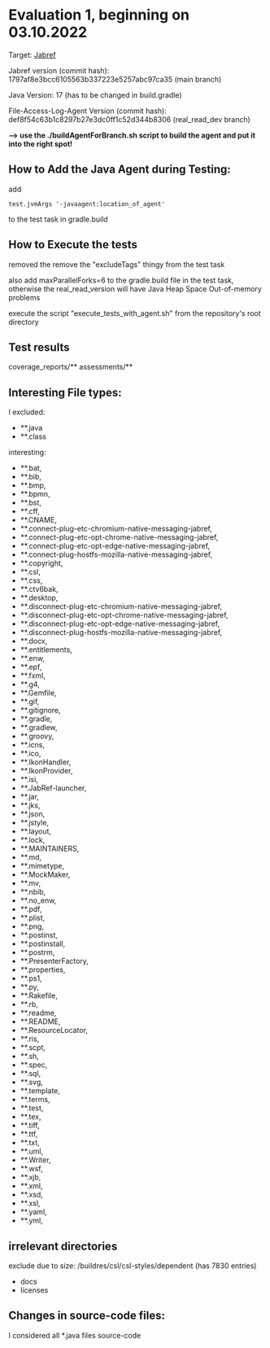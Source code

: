 # Evaluation 1, beginning on 03.10.2022
Target: [Jabref](https://github.com/JabRef/jabref)

Jabref version (commit hash): 1797af8e3bcc6105563b337223e5257abc97ca35 (main branch)

Java Version: 17 (has to be changed in build.gradle)

File-Access-Log-Agent Version (commit hash): def8f54c63b1c8297b27e3dc0ff1c52d344b8306 (real_read_dev branch)

**--> use the ./buildAgentForBranch.sh script to build the agent and put it into the right spot!**
## How to Add the Java Agent during Testing:
add

`test.jvmArgs '-javaagent:location_of_agent'`

to the test task in gradle.build

## How to Execute the tests

removed the remove the "excludeTags" thingy from the test task

also add maxParallelForks=6 to the gradle.build file in the test task, otherwise the real_read_version will have Java Heap Space Out-of-memory problems

execute the script "execute_tests_with_agent.sh" from the repository's root directory

## Test results

coverage_reports/**
assessments/**


## Interesting File types:
I excluded:
- **.java
- **.class

interesting:
- **.bat, 
- **.bib, 
- **.bmp, 
- **.bpmn, 
- **.bst, 
- **.cff, 
- **.CNAME, 
- **.connect-plug-etc-chromium-native-messaging-jabref, 
- **.connect-plug-etc-opt-chrome-native-messaging-jabref, 
- **.connect-plug-etc-opt-edge-native-messaging-jabref, 
- **.connect-plug-hostfs-mozilla-native-messaging-jabref, 
- **.copyright, 
- **.csl, 
- **.css, 
- **.ctv6bak, 
- **.desktop, 
- **.disconnect-plug-etc-chromium-native-messaging-jabref, 
- **.disconnect-plug-etc-opt-chrome-native-messaging-jabref, 
- **.disconnect-plug-etc-opt-edge-native-messaging-jabref, 
- **.disconnect-plug-hostfs-mozilla-native-messaging-jabref, 
- **.docx, 
- **.entitlements, 
- **.enw, 
- **.epf, 
- **.fxml, 
- **.g4, 
- **.Gemfile, 
- **.gif, 
- **.gitignore, 
- **.gradle, 
- **.gradlew, 
- **.groovy, 
- **.icns, 
- **.ico, 
- **.IkonHandler, 
- **.IkonProvider, 
- **.isi, 
- **.JabRef-launcher, 
- **.jar, 
- **.jks, 
- **.json, 
- **.jstyle, 
- **.layout, 
- **.lock, 
- **.MAINTAINERS, 
- **.md, 
- **.mimetype, 
- **.MockMaker, 
- **.mv, 
- **.nbib, 
- **.no_enw, 
- **.pdf, 
- **.plist, 
- **.png, 
- **.postinst, 
- **.postinstall, 
- **.postrm, 
- **.PresenterFactory, 
- **.properties, 
- **.ps1, 
- **.py, 
- **.Rakefile, 
- **.rb, 
- **.readme, 
- **.README, 
- **.ResourceLocator, 
- **.ris, 
- **.scpt, 
- **.sh, 
- **.spec, 
- **.sql, 
- **.svg, 
- **.template, 
- **.terms, 
- **.test, 
- **.tex, 
- **.tiff, 
- **.ttf, 
- **.txt, 
- **.uml, 
- **.Writer, 
- **.wsf, 
- **.xjb, 
- **.xml, 
- **.xsd, 
- **.xsl, 
- **.yaml, 
- **.yml,



## irrelevant directories
exclude due to size: /buildres/csl/csl-styles/dependent (has 7830 entries)

- docs
- licenses

## Changes in source-code files:
I considered all *.java files source-code